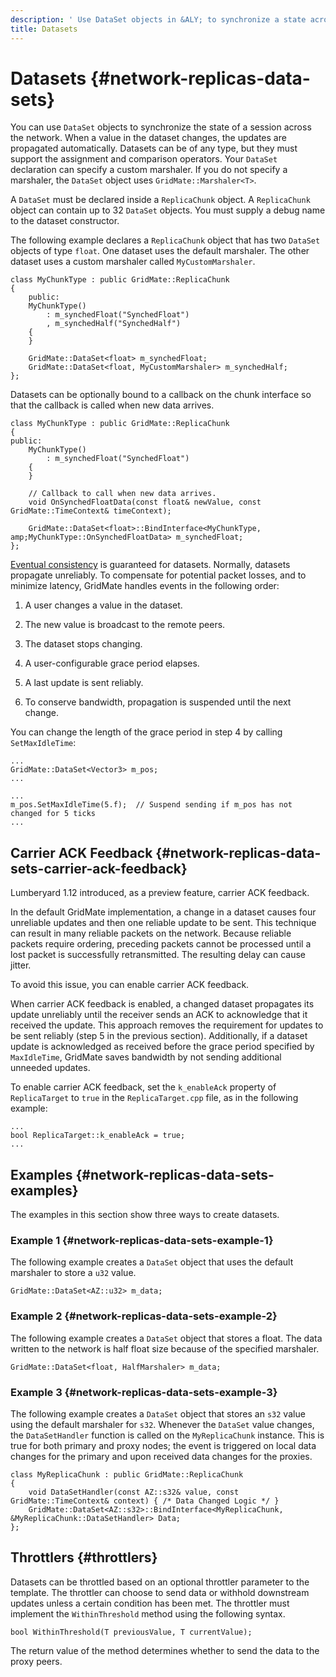 ```yaml
---
description: ' Use DataSet objects in &ALY; to synchronize a state across the network. '
title: Datasets
---
```

# Datasets {#network-replicas-data-sets}

You can use `DataSet` objects to synchronize the state of a session across the network\. When a value in the dataset changes, the updates are propagated automatically\. Datasets can be of any type, but they must support the assignment and comparison operators\. Your `DataSet` declaration can specify a custom marshaler\. If you do not specify a marshaler, the `DataSet` object uses `GridMate::Marshaler<T>`\.

A `DataSet` must be declared inside a `ReplicaChunk` object\. A `ReplicaChunk` object can contain up to 32 `DataSet` objects\. You must supply a debug name to the dataset constructor\.

The following example declares a `ReplicaChunk` object that has two `DataSet` objects of type `float`\. One dataset uses the default marshaler\. The other dataset uses a custom marshaler called `MyCustomMarshaler`\.

```
class MyChunkType : public GridMate::ReplicaChunk
{
    public:
    MyChunkType()
        : m_synchedFloat("SynchedFloat")
        , m_synchedHalf("SynchedHalf")
    {
    }
 
    GridMate::DataSet<float> m_synchedFloat;
    GridMate::DataSet<float, MyCustomMarshaler> m_synchedHalf;
};  
```

Datasets can be optionally bound to a callback on the chunk interface so that the callback is called when new data arrives\.

```
class MyChunkType : public GridMate::ReplicaChunk
{
public:
    MyChunkType()
        : m_synchedFloat("SynchedFloat")
    {
    }
 
    // Callback to call when new data arrives.
    void OnSynchedFloatData(const float& newValue, const GridMate::TimeContext& timeContext);
 
    GridMate::DataSet<float>::BindInterface<MyChunkType, amp;MyChunkType::OnSynchedFloatData> m_synchedFloat;
};
```

[Eventual consistency](https://docs.aws.amazon.com/general/latest/gr/glos-chap.html#eventualconsistency) is guaranteed for datasets\. Normally, datasets propagate unreliably\. To compensate for potential packet losses, and to minimize latency, GridMate handles events in the following order:

1. A user changes a value in the dataset\.

1. The new value is broadcast to the remote peers\.

1. The dataset stops changing\.

1. A user\-configurable grace period elapses\.

1. A last update is sent reliably\.

1. To conserve bandwidth, propagation is suspended until the next change\.

You can change the length of the grace period in step 4 by calling `SetMaxIdleTime`:

```
...
GridMate::DataSet<Vector3> m_pos;
...
 
...
m_pos.SetMaxIdleTime(5.f);  // Suspend sending if m_pos has not changed for 5 ticks
...
```

## Carrier ACK Feedback {#network-replicas-data-sets-carrier-ack-feedback}

Lumberyard 1\.12 introduced, as a preview feature, carrier ACK feedback\. 

In the default GridMate implementation, a change in a dataset causes four unreliable updates and then one reliable update to be sent\. This technique can result in many reliable packets on the network\. Because reliable packets require ordering, preceding packets cannot be processed until a lost packet is successfully retransmitted\. The resulting delay can cause jitter\.

To avoid this issue, you can enable carrier ACK feedback\.

When carrier ACK feedback is enabled, a changed dataset propagates its update unreliably until the receiver sends an ACK to acknowledge that it received the update\. This approach removes the requirement for updates to be sent reliably \(step 5 in the previous section\)\. Additionally, if a dataset update is acknowledged as received before the grace period specified by `MaxIdleTime`, GridMate saves bandwidth by not sending additional unneeded updates\.

To enable carrier ACK feedback, set the `k_enableAck` property of `ReplicaTarget` to `true` in the `ReplicaTarget.cpp` file, as in the following example:

```
...
bool ReplicaTarget::k_enableAck = true;
...
```

## Examples {#network-replicas-data-sets-examples}

The examples in this section show three ways to create datasets\.

### Example 1 {#network-replicas-data-sets-example-1}

The following example creates a `DataSet` object that uses the default marshaler to store a `u32` value\.

```
GridMate::DataSet<AZ::u32> m_data;
```

### Example 2 {#network-replicas-data-sets-example-2}

The following example creates a `DataSet` object that stores a float\. The data written to the network is half float size because of the specified marshaler\.

```
GridMate::DataSet<float, HalfMarshaler> m_data;
```

### Example 3 {#network-replicas-data-sets-example-3}

The following example creates a `DataSet` object that stores an `s32` value using the default marshaler for `s32`\. Whenever the `DataSet` value changes, the `DataSetHandler` function is called on the `MyReplicaChunk` instance\. This is true for both primary and proxy nodes; the event is triggered on local data changes for the primary and upon received data changes for the proxies\.

```
class MyReplicaChunk : public GridMate::ReplicaChunk
{
    void DataSetHandler(const AZ::s32& value, const GridMate::TimeContext& context) { /* Data Changed Logic */ }
    GridMate::DataSet<AZ::s32>::BindInterface<MyReplicaChunk, &MyReplicaChunk::DataSetHandler> Data;
};
```

## Throttlers {#throttlers}

Datasets can be throttled based on an optional throttler parameter to the template\. The throttler can choose to send data or withhold downstream updates unless a certain condition has been met\. The throttler must implement the `WithinThreshold` method using the following syntax\.

```
bool WithinThreshold(T previousValue, T currentValue);
```

The return value of the method determines whether to send the data to the proxy peers\.